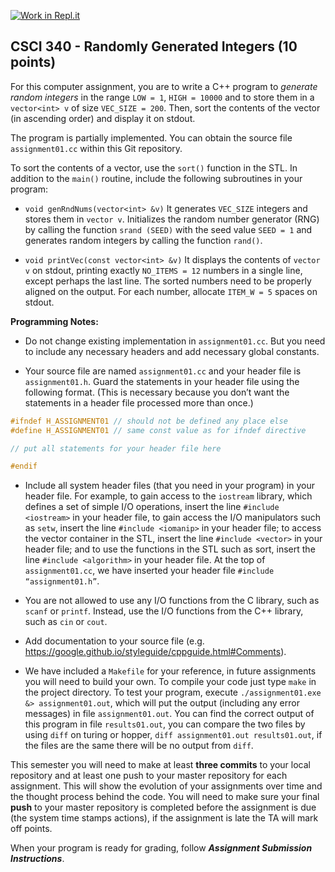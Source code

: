 [![Work in Repl.it](https://classroom.github.com/assets/work-in-replit-14baed9a392b3a25080506f3b7b6d57f295ec2978f6f33ec97e36a161684cbe9.svg)](https://classroom.github.com/online_ide?assignment_repo_id=3006668&assignment_repo_type=AssignmentRepo)
## CSCI 340 - Randomly Generated Integers (10 points)

For this computer assignment, you are to write a C++ program to *generate random integers* in the range `LOW = 1`, `HIGH = 10000` and to store them in a `vector<int> v` of size `VEC_SIZE = 200`. Then, sort the contents of the vector (in ascending order) and display it on stdout.
  
The program is partially implemented. You can obtain the source file `assignment01.cc` within this Git repository.

To sort the contents of a vector, use the `sort()` function in the STL. In addition to the `main()` routine, include the following subroutines in your program:

- `void genRndNums(vector<int> &v)` It generates `VEC_SIZE` integers and stores them in `vector v`. Initializes the random number generator (RNG) by calling the function `srand (SEED)` with the seed value `SEED = 1` and generates random integers by calling the function `rand()`.

- `void printVec(const vector<int> &v)` It displays the contents of `vector v` on stdout, printing exactly `NO_ITEMS = 12` numbers in a single line, except perhaps the last line. The sorted numbers need to be properly aligned on the output. For each number, allocate `ITEM_W = 5` spaces on stdout.

**Programming Notes:**

- Do not change existing implementation in `assignment01.cc`. But you need to include any necessary headers and add necessary global constants. 

- Your source file are named `assignment01.cc` and your header file is `assignment01.h`. Guard the statements in your header file using the following format. (This is necessary because you don’t want the statements in a header file processed more than once.)

```c++
#ifndef H_ASSIGNMENT01 // should not be defined any place else 
#define H_ASSIGNMENT01 // same const value as for ifndef directive

// put all statements for your header file here

#endif
```

- Include all system header files (that you need in your program) in your header file. For example, to gain access to the `iostream` library, which defines a set of simple I/O operations, insert the line `#include <iostream>` in your header file, to gain access the I/O manipulators such as `setw`, insert the line `#include <iomanip>` in your header file; to access the vector container in the STL, insert the line `#include <vector>` in your header file; and to use the functions in the STL such as sort, insert the line `#include <algorithm>` in your header file. At the top of `assignment01.cc`, we have inserted your header file `#include “assignment01.h”`.
 
* You are not allowed to use any I/O functions from the C library, such as `scanf` or `printf`. Instead, use the I/O functions from the C++ library, such as `cin` or `cout`.

* Add documentation to your source file (e.g. https://google.github.io/styleguide/cppguide.html#Comments).

* We have included a `Makefile` for your reference, in future assignments you will need to build your own. To compile your code just type `make` in the project directory. To test your program, execute `./assignment01.exe &> assignment01.out`, which will put the output (including any error messages) in file `assignment01.out`. You can find the correct output of this program in file `results01.out`, you can compare the two files by using `diff` on turing or hopper, `diff assignment01.out results01.out`, if the files are the same there will be no output from `diff`.

This semester you will need to make at least **three commits** to your local repository and at least one push to your master repository for each assignment. This will show the evolution of your assignments over time and the thought process behind the code. You will need to make sure your final **push** to your master repository is completed before the assignment is due (the system time stamps actions), if the assignment is late the TA will mark off points.

When your program is ready for grading, follow _**Assignment Submission Instructions**_. 

